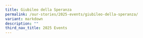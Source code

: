 ```yaml
---
title: Giubileo della Speranza
permalink: /our-stories/2025-events/giubileo-della-speranza/
variant: markdown
description: ""
third_nav_title: 2025 Events
---
```

